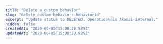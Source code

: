 ```yaml
---
title: "Delete a custom behavior"
slug: "delete_custom-behaviors-behaviorid"
excerpt: "Update status to DELETED. Operation\nis Akamai-internal."
hidden: false
createdAt: "2020-06-05T15:08:28.929Z"
updatedAt: "2020-06-05T15:08:28.929Z"
---
```

